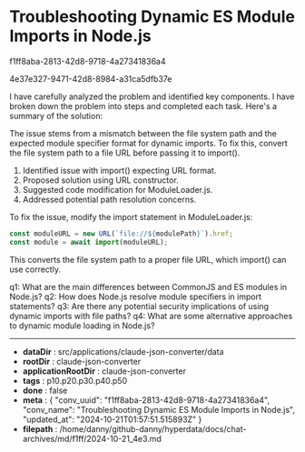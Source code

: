 # Troubleshooting Dynamic ES Module Imports in Node.js

f1ff8aba-2813-42d8-9718-4a27341836a4

4e37e327-9471-42d8-8984-a31ca5dfb37e

 I have carefully analyzed the problem and identified key components. I have broken down the problem into steps and completed each task. Here's a summary of the solution:

The issue stems from a mismatch between the file system path and the expected module specifier format for dynamic imports. To fix this, convert the file system path to a file URL before passing it to import().

1. Identified issue with import() expecting URL format.
2. Proposed solution using URL constructor.
3. Suggested code modification for ModuleLoader.js.
4. Addressed potential path resolution concerns.

To fix the issue, modify the import statement in ModuleLoader.js:

```javascript
const moduleURL = new URL(`file://${modulePath}`).href;
const module = await import(moduleURL);
```

This converts the file system path to a proper file URL, which import() can use correctly.

q1: What are the main differences between CommonJS and ES modules in Node.js?
q2: How does Node.js resolve module specifiers in import statements?
q3: Are there any potential security implications of using dynamic imports with file paths?
q4: What are some alternative approaches to dynamic module loading in Node.js?

---

* **dataDir** : src/applications/claude-json-converter/data
* **rootDir** : claude-json-converter
* **applicationRootDir** : claude-json-converter
* **tags** : p10.p20.p30.p40.p50
* **done** : false
* **meta** : {
  "conv_uuid": "f1ff8aba-2813-42d8-9718-4a27341836a4",
  "conv_name": "Troubleshooting Dynamic ES Module Imports in Node.js",
  "updated_at": "2024-10-21T01:57:51.515893Z"
}
* **filepath** : /home/danny/github-danny/hyperdata/docs/chat-archives/md/f1ff/2024-10-21_4e3.md